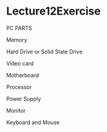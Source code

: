 # Lecture12Exercise

PC PARTS

Memory

Hard Drive or Solid State Drive

Video card

Motherboard

Processor

Power Supply

Monitor

Keyboard and Mouse

